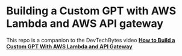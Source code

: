 # Building a Custom GPT with AWS Lambda and AWS API gateway

This repo is a companion to the DevTechBytes video **[How to Build a Custom GPT With AWS Lambda and API Gateway](https://youtu.be/kbucrWmltRc)**

